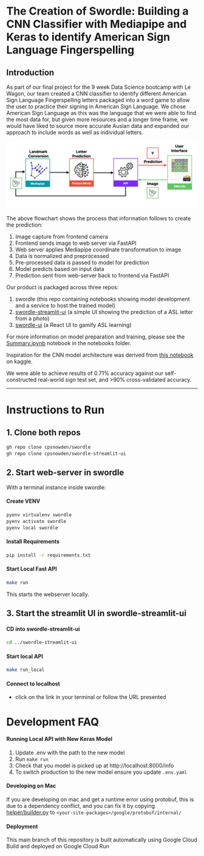 # The Creation of Swordle: Building a CNN Classifier with Mediapipe and Keras to identify American Sign Language Fingerspelling

## Introduction

As part of our final project for the 9 week Data Science bootcamp with Le Wagon, our team created a CNN classifier to identify different American Sign Language Fingerspelling letters packaged into a word game to allow the user to practice their signing in American Sign Language. We chose American Sign Language as this was the language that we were able to find the most data for, but given more resources and a longer time frame, we would have liked to source more accurate Auslan data and expanded our approach to include words as well as individual letters.

![Flowchart](docs/flowchart.png)

The above flowchart shows the process that information follows to create the prediction:

1. Image capture from frontend camera
2. Frontend sends image to web server via FastAPI
3. Web server applies Mediapipe coordinate transformation to image
4. Data is normalized and preprocessed
5. Pre-processed data is passed to model for prediction
6. Model predicts based on input data
7. Prediction sent from web-server back to frontend via FastAPI

Our product is packaged across three repos:

1. swordle (this repo containing notebooks showing model development and a service to host the trained model)
2. [swordle-streamlit-ui](https://github.com/cpsnowden/swordle-streamlit-ui) (a simple UI showing the prediction of a ASL letter from a photo)
3. [swordle-ui](https://github.com/cpsnowden/swordle-ui) (a React UI to gamify ASL learning)

For more information on model preparation and training, please see the [Summary.ipynb](./notebooks/Summary.ipynb) notebook in the notebooks folder.

Inspiration for the CNN model architecture was derived from [this notebook](https://www.kaggle.com/code/mlanangafkaar/cnn-with-mediapipe-for-sign-language-recognition/notebook) on kaggle.

We were able to achieve results of 0.71% accuracy against our self-constructed real-world sign test set, and >90% cross-validated accuracy.

---

# Instructions to Run

## 1. Clone both repos

```bash
gh repo clone cpsnowden/swordle
gh repo clone cpsnowden/swordle-streamlit-ui
```

## 2. Start web-server in swordle

With a terminal instance inside swordle:

#### Create VENV

```bash
pyenv virtualenv swordle
pyenv activate swordle
pyenv local swordle
```

#### Install Requirements

```bash
pip install -r requirements.txt
```

#### Start Local Fast API

```bash
make run
```

This starts the webserver locally.

## 3. Start the streamlit UI in swordle-streamlit-ui

#### CD into swordle-streamlit-ui

```bash
cd ../swordle-streamlit-ui
```

#### Start local API

```bash
make run_local
```

#### Connect to localhost

- click on the link in your terminal or follow the URL presented

# Development FAQ

#### Running Local API with New Keras Model

1. Update .env with the path to the new model
2. Run `make run`
3. Check that you model is picked up at http://localhost:8000/info
4. To switch production to the new model ensure you update `.env.yaml`

#### Developing on Mac

If you are developing on mac and get a runtime error using protobuf, this is
due to a dependency conflict, and you can fix it by copying [helper/builder.py](helper/builder.py) to `<your-site-packages>/google/protobuf/internal/`

#### Deployment

This main branch of this repository is built automatically using Google Cloud Build and
deployed on Google Cloud Run
